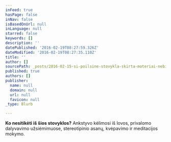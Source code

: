 ```yaml
---
inFeed: true
hasPage: false
inNav: false
isBasedOnUrl: null
inLanguage: null
starred: false
keywords: []
description: ''
datePublished: '2016-02-19T08:27:59.326Z'
dateModified: '2016-02-19T08:27:35.110Z'
title: ''
author: []
sourcePath: _posts/2016-02-15-si-poilsine-stovykla-skirta-moteriai-nebijanciai-buti-savim.md
published: true
authors: []
publisher:
  name: null
  domain: null
  url: null
  favicon: null
_type: Blurb

---
```

**Ko nesitikėti iš šios stovyklos?** Ankstyvo kėlimosi iš lovos, privalomo dalyvavimo užsiėmimuose, stereotipinio asanų, kvėpavimo ir meditacijos mokymo.